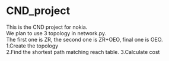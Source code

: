 # CND_project
This is the CND project for nokia.\
We plan to use 3 topology in network.py.\
The first one is ZR, the second one is ZR+OEO, final one is OEO.\
1.Create the topology\
2.Find the shortest path matching reach table. 
3.Calculate cost
